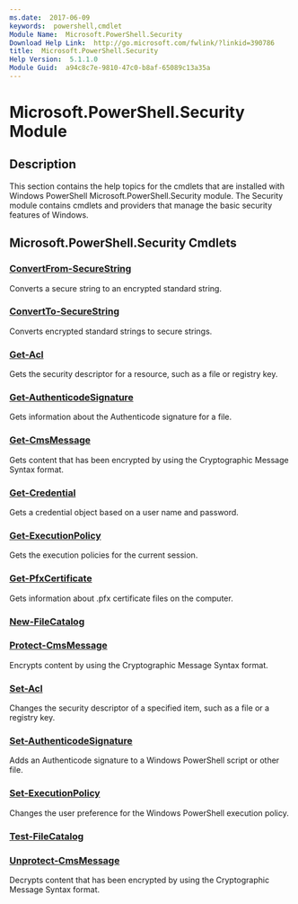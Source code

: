 ```yaml
---
ms.date:  2017-06-09
keywords:  powershell,cmdlet
Module Name:  Microsoft.PowerShell.Security
Download Help Link:  http://go.microsoft.com/fwlink/?linkid=390786
title:  Microsoft.PowerShell.Security
Help Version:  5.1.1.0
Module Guid:  a94c8c7e-9810-47c0-b8af-65089c13a35a
---
```


# Microsoft.PowerShell.Security Module
## Description
This section contains the help topics for the cmdlets that are installed with Windows PowerShell Microsoft.PowerShell.Security module. The Security module contains cmdlets and providers that manage the basic security features of Windows.

## Microsoft.PowerShell.Security Cmdlets
### [ConvertFrom-SecureString](ConvertFrom-SecureString.md)
Converts a secure string to an encrypted standard string.


### [ConvertTo-SecureString](ConvertTo-SecureString.md)
Converts encrypted standard strings to secure strings.


### [Get-Acl](Get-Acl.md)
Gets the security descriptor for a resource, such as a file or registry key.


### [Get-AuthenticodeSignature](Get-AuthenticodeSignature.md)
Gets information about the Authenticode signature for a file.


### [Get-CmsMessage](Get-CmsMessage.md)
Gets content that has been encrypted by using the Cryptographic Message Syntax format.


### [Get-Credential](Get-Credential.md)
Gets a credential object based on a user name and password.


### [Get-ExecutionPolicy](Get-ExecutionPolicy.md)
Gets the execution policies for the current session.


### [Get-PfxCertificate](Get-PfxCertificate.md)
Gets information about .pfx certificate files on the computer.


### [New-FileCatalog](New-FileCatalog.md)



### [Protect-CmsMessage](Protect-CmsMessage.md)
Encrypts content by using the Cryptographic Message Syntax format.


### [Set-Acl](Set-Acl.md)
Changes the security descriptor of a specified item, such as a file or a registry key.


### [Set-AuthenticodeSignature](Set-AuthenticodeSignature.md)
Adds an Authenticode signature to a Windows PowerShell script or other file.


### [Set-ExecutionPolicy](Set-ExecutionPolicy.md)
Changes the user preference for the Windows PowerShell execution policy.


### [Test-FileCatalog](Test-FileCatalog.md)



### [Unprotect-CmsMessage](Unprotect-CmsMessage.md)
Decrypts content that has been encrypted by using the Cryptographic Message Syntax format.

